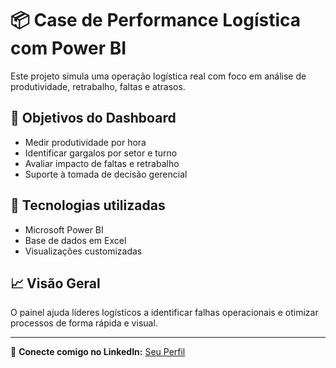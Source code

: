 # 📦 Case de Performance Logística com Power BI

Este projeto simula uma operação logística real com foco em análise de produtividade, retrabalho, faltas e atrasos.

## 🎯 Objetivos do Dashboard

- Medir produtividade por hora
- Identificar gargalos por setor e turno
- Avaliar impacto de faltas e retrabalho
- Suporte à tomada de decisão gerencial

## 🧩 Tecnologias utilizadas

- Microsoft Power BI
- Base de dados em Excel
- Visualizações customizadas

## 📈 Visão Geral

O painel ajuda líderes logísticos a identificar falhas operacionais e otimizar processos de forma rápida e visual.

---

🔗 **Conecte comigo no LinkedIn:** [Seu Perfil](https://www.linkedin.com/in/seuusuario)

